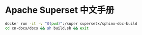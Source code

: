 # Apache Superset 中文手册

```sh
docker run -it -v "$(pwd)":/super supersetx/sphinx-doc-build
cd cn-docs/docs && sh build.sh && exit
```